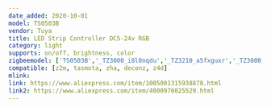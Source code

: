 ```yaml
---
date_added: 2020-10-01
model: TS0503B
vendor: Tuya
title: LED Strip Controller DC5-24v RGB  
category: light
supports: on/off, brightness, color
zigbeemodel: ['TS0503B','_TZ3000_i8l0nqdu','_TZ3210_a5fxguxr','_TZ3000_g5xawfcq', '_TZ3210_trm3l2aw']
compatible: [z2m, tasmota, zha, deconz, z4d]
mlink: 
link: https://www.aliexpress.com/item/1005001315938878.html
link2: https://www.aliexpress.com/item/4000976025529.html
---
```


